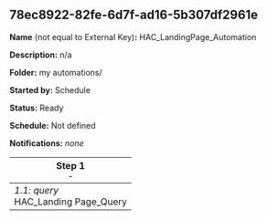 ## 78ec8922-82fe-6d7f-ad16-5b307df2961e

**Name** (not equal to External Key)**:** HAC_LandingPage_Automation

**Description:** n/a

**Folder:** my automations/

**Started by:** Schedule

**Status:** Ready

**Schedule:** Not defined

**Notifications:** _none_


| Step 1<br>_<small>-</small>_ |
| --- |
| _1.1: query_<br>HAC_Landing Page_Query |
